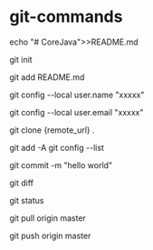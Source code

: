 # git-commands

echo "# CoreJava">>README.md

git init

git add README.md


git config --local user.name "xxxxx"

git config --local user.email "xxxxx"

git clone {remote_url} .

git add -A git config --list

git commit -m "hello world"

git diff

git status

git pull origin master

git push origin master
